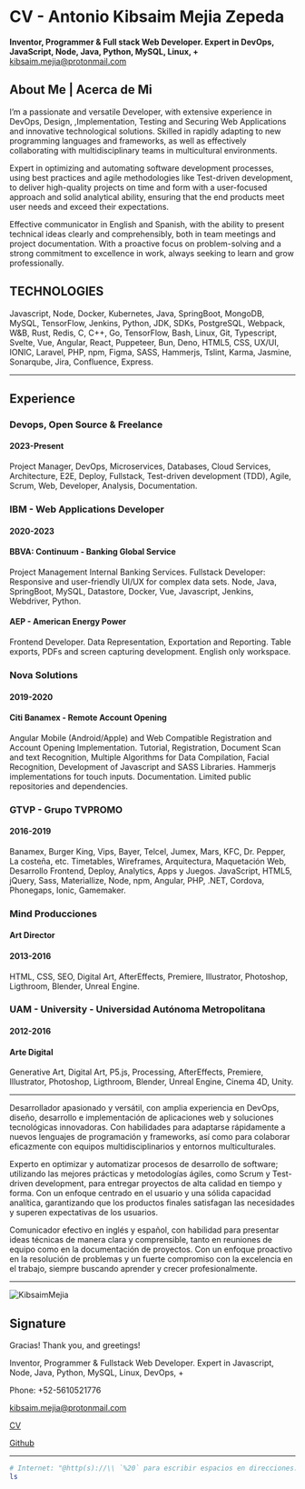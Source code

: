# CV - Antonio Kibsaim Mejia Zepeda

**Inventor, Programmer &amp; Full stack Web Developer. Expert in DevOps, JavaScript, Node, Java, Python, MySQL, Linux, +**
[kibsaim.mejia@protonmail.com](mailto:kibsaim.mejia@protonmail.com)

## About Me | Acerca de Mi

I’m a passionate and versatile Developer, with extensive experience in DevOps, Design, ,Implementation, Testing and Securing Web Applications and innovative technological solutions. Skilled in rapidly adapting to new programming languages and frameworks, as well as effectively collaborating with multidisciplinary teams in multicultural environments.

Expert in optimizing and automating software development processes, using best practices and agile methodologies like Test-driven development, to deliver high-quality projects on time and form with a user-focused approach and solid analytical ability, ensuring that the end products meet user needs and exceed their expectations.

Effective communicator in English and Spanish, with the ability to present technical ideas clearly and comprehensibly, both in team meetings and project documentation. With a proactive focus on problem-solving and a strong commitment to excellence in work, always seeking to learn and grow professionally.

## TECHNOLOGIES

Javascript, Node, Docker, Kubernetes,  Java, SpringBoot, MongoDB, MySQL,  TensorFlow, Jenkins, Python, JDK, SDKs, PostgreSQL, Webpack, W&B, Rust, Redis, C, C++, Go, TensorFlow, Bash, Linux, Git, Typescript, Svelte, Vue,  Angular, React, Puppeteer, Bun, Deno, HTML5, CSS, UX/UI, IONIC, Laravel, PHP, npm, Figma, SASS, Hammerjs, Tslint, Karma, Jasmine, Sonarqube, Jira, Confluence, Express.

---

## Experience

### Devops, Open Source & Freelance

#### 2023-Present

Project Manager, DevOps, Microservices, Databases, Cloud Services, Architecture, E2E, Deploy, Fullstack, Test-driven development (TDD), Agile, Scrum, Web, Developer, Analysis, Documentation.

### IBM - Web Applications Developer

#### 2020-2023

#### BBVA: Continuum - Banking Global Service

Project Management Internal Banking Services. Fullstack Developer: Responsive and user-friendly UI/UX for complex data sets.
Node, Java, SpringBoot, MySQL, Datastore, Docker,
Vue, Javascript, Jenkins, Webdriver, Python.

#### AEP - American Energy Power

Frontend Developer. Data Representation, Exportation and Reporting. Table exports, PDFs and screen capturing development. English only workspace.

### Nova Solutions

#### 2019-2020

#### Citi Banamex - Remote Account Opening

Angular Mobile (Android/Apple) and Web Compatible Registration and Account Opening Implementation. Tutorial, Registration, Document Scan and text Recognition, Multiple Algorithms for Data Compilation, Facial Recognition, Development of Javascript and SASS Libraries. Hammerjs implementations for touch inputs. Documentation. Limited public repositories and dependencies.

### GTVP - Grupo TVPROMO

#### 2016-2019

Banamex, Burger King, Vips, Bayer, Telcel, Jumex, Mars, KFC, Dr. Pepper, La costeña, etc.
Timetables, Wireframes, Arquitectura, Maquetación Web, Desarrollo Frontend, Deploy, Analytics, Apps y Juegos.
JavaScript, HTML5, jQuery, Sass, Materiallize, Node, npm, Angular, PHP, .NET, Cordova, Phonegaps, Ionic, Gamemaker.

### Mind Producciones

#### Art Director

#### 2013-2016

HTML, CSS, SEO, Digital Art, AfterEffects, Premiere, Illustrator, Photoshop, Ligthroom, Blender, Unreal Engine.

### UAM - University - Universidad Autónoma Metropolitana

#### 2012-2016

#### Arte Digital

Generative Art, Digital Art, P5.js, Processing, AfterEffects, Premiere, Illustrator, Photoshop, Ligthroom, Blender, Unreal Engine, Cinema 4D, Unity.

---

Desarrollador apasionado y versátil, con amplia experiencia en DevOps, diseño, desarrollo e implementación de aplicaciones web y soluciones tecnológicas innovadoras. Con habilidades para adaptarse rápidamente a nuevos lenguajes de programación y frameworks, así como para colaborar eficazmente con equipos multidisciplinarios y entornos multiculturales.

Experto en optimizar y automatizar procesos de desarrollo de software; utilizando las mejores prácticas y metodologías ágiles, como Scrum y Test-driven development, para entregar proyectos de alta calidad en tiempo y forma. Con un enfoque centrado en el usuario y una sólida capacidad analítica, garantizando que los productos finales satisfagan las necesidades y superen expectativas de los usuarios.

Comunicador efectivo en inglés y español, con habilidad para presentar ideas técnicas de manera clara y comprensible, tanto en reuniones de equipo como en la documentación de proyectos. Con un enfoque proactivo en la resolución de problemas y un fuerte compromiso con la excelencia en el trabajo, siempre buscando aprender y crecer profesionalmente.

---

![KibsaimMejia](https://github.com/KibsaimMejia/CV/assets/158346959/71a82b24-f91c-4385-828f-fc672d1809af)


## Signature

Gracias!
Thank you, and greetings!

Inventor, Programmer & Fullstack Web Developer. Expert in Javascript, Node, Java, Python, MySQL, Linux, DevOps, +

Phone: +52-5610521776

[kibsaim.mejia@protonmail.com](mailto:kibsaim.mejia@protonmail.com)

[CV](http://github.com/KibsaimMejia/CV)

[Github](http://github.com/KibsaimMejia/)

---

``` bash
# Internet: "@http(s)://\\ `%20` para escribir espacios en direcciones."
ls
```
